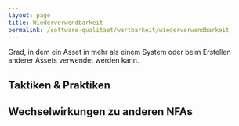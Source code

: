 ```yaml
---
layout: page
title: Wiederverwendbarkeit
permalink: /software-qualitaet/wartbarkeit/wiederverwendbarkeit
---
```


Grad, in dem ein Asset in mehr als einem System oder beim Erstellen anderer Assets verwendet werden kann.

## Taktiken & Praktiken


## Wechselwirkungen zu anderen NFAs
